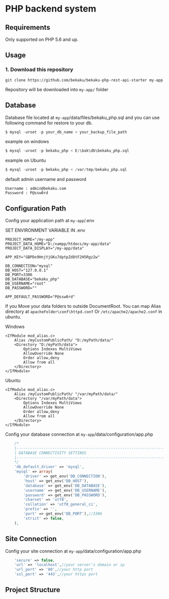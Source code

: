 # PHP backend system

Requirements
------------

Only supported on PHP 5.6 and up.

## Usage

### 1. Download this repository
```
git clone https://github.com/bekaku/bekaku-php-rest-api-starter my-app
```

Repository will be downloaded into `my-app/` folder

## Database

Database file located at `my-app`/data/files/bekaku_php.sql and you can use following command for restore to your db.

```sql
$ mysql -uroot -p your_db_name < your_backup_file_path
```
example on windows
```sql
$ mysql -uroot -p bekaku_php < E:\bak\db\bekaku_php.sql
```
example on Ubuntu
```sql
$ mysql -uroot -p bekaku_php < /var/tmp/bekaku_php.sql
```
default admin username and password
```
Username : admin@bekaku.com
Password : P@ssw0rd
```
## Configuration Path
Config your application path at `my-app`/.env
 
SET ENVIRONMENT VARIABLE IN .env

 ```.env
PROJECT_HOME="/my-app"
PROJECT_DATA_HOME="D:/xampp/htdocs/my-app/data"
PROJECT_DATA_DISPLAY="/my-app/data"

APP_KEY="GBPDx9HnjYjGKu7dptpZd8tF2H5Rgz2w"

DB_CONNECTION="mysql"
DB_HOST="127.0.0.1"
DB_PORT=3306
DB_DATABASE="bekaku_php"
DB_USERNAME="root"
DB_PASSWORD=""

APP_DEFAULT_PASSWORD="P@ssw0rd"
```
If you Move your data folders to outside DocumentRoot. You can map Alias directory at `apacheFolder\conf\httpd.conf` Or `/etc/apache2/apache2.conf` in ubuntu.

Windows
```
<IfModule mod_alias.c>
    Alias /myCustomPublicPath/ "D:/myPath/data/"
    <Directory "D:/myPath/data">
        Options Indexes MultiViews
        AllowOverride None
        Order allow,deny
        Allow from all
    </Directory>	
</IfModule>
```
Ubuntu
```
<IfModule mod_alias.c>
    Alias /myCustomPublicPath/ "/var/myPath/data/"
    <Directory "/var/myPath/data">
        Options Indexes MultiViews
        AllowOverride None
        Order allow,deny
        Allow from all
    </Directory>
</IfModule>
```
Config your database connection at `my-app`/data/configuration/app.php
```php
    /*
    |--------------------------------------------------------------------------
    | DATABASE CONNECTIVITY SETTINGS
    |--------------------------------------------------------------------------
    */
    'db_default_driver' => 'mysql',
    'mysql' => array(
        'driver' => get_env('DB_CONNECTION'),
        'host' => get_env('DB_HOST'),
        'database' => get_env('DB_DATABASE'),
        'username' => get_env('DB_USERNAME'),
        'password' => get_env('DB_PASSWORD'),
        'charset' => 'utf8',
        'collation' => 'utf8_general_ci',
        'prefix' => '',
        'port' => get_env('DB_PORT'),//3306
        'strict' => false,
    ),
```

## Site Connection
Config your site connection at `my-app`/data/configuration/app.php
```php
    'secure' => false,
    'url' => 'localhost',//your server's domain or ip
    'url_port' => '80',//your http port
    'ssl_port' => '443',//your https port
```

## Project Structure
